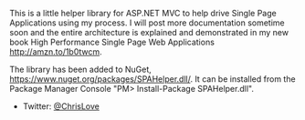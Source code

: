 ﻿This is a little helper library for ASP.NET MVC to help drive Single Page Applications using my process. I will post more documentation sometime soon and the entire architecture is explained and demonstrated in my new book High Performance Single Page Web Applications http://amzn.to/1b0twcm.

The library has been added to NuGet, https://www.nuget.org/packages/SPAHelper.dll/. It can be installed from the Package Manager Console "PM> Install-Package SPAHelper.dll".

* Twitter: [@ChrisLove](http://twitter.com/ChrisLove)